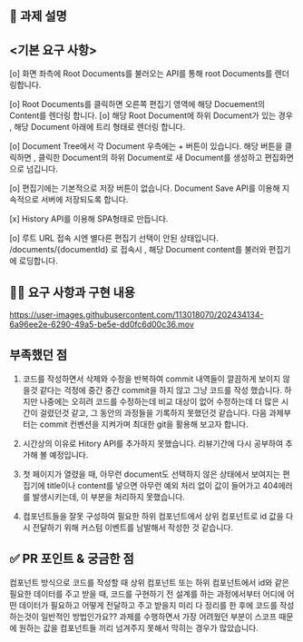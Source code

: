 ## 📌 과제 설명
## <기본 요구 사항>
 
[o] 화면 좌측에 Root Documents를 불러오는 API를 통해 root Documents를 렌더링합니다.

[o] Root Documents를 클릭하면 오른쪽 편집기 영역에 해당 Docuement의 Content를 렌더링 합니다.
[o] 해당 Root Document에 하위 Document가 있는 경우 , 해당 Document 아래에 트리 형태로 렌더링 합니다.

[o] Document Tree에서 각 Document 우측에는 + 버튼이 있습니다. 해당 버튼을 클릭하면 , 클릭한 Document의 하위 Document로 새
Document를 생성하고 편집화면으로 넘깁니다.

[o] 편집기에는 기본적으로 저장 버튼이 없습니다. Document Save API를 이용해 지속적으로 서버에 저장되도록 합니다.

[x] History API를 이용해 SPA형태로 만듭니다.

[o] 루트 URL 접속 시엔 별다른 편집기 선택이 안된 상태입니다. /documents/{documentId} 로 접속시 , 해당 Document content를 불러와 편집기에 로딩합니다.


## 👩‍💻 요구 사항과 구현 내용


https://user-images.githubusercontent.com/113018070/202434134-6a96ee2e-6290-49a5-be5e-dd0fc6d00c36.mov


## 부족했던 점
1. 코드를 작성하면서 삭제와 수정을 반복하여 commit 내역들이 깔끔하게 보이지 않을것 같다는 걱정에 중간 중간 commit을
하지 않고 그냥 코드를 작성 했습니다. 하지만 나중에는 오히려 코드를 수정하는데 비교 대상이 없어 수정하는데 더 많은 시간이 걸렸던것 같고,
그 동안의 과정들을 기록하지 못했던것 같습니다. 다음 과제부터는 commit 컨벤션을 지켜가며 최대한 git을 활용해 보고자 합니다.

2. 시간상의 이유로 Hitory API를 추가하지 못했습니다. 리뷰기간에 다시 공부하여 추가해 볼 예정입니다.

3. 첫 페이지가 열렸을 때, 아무런 document도 선택하지 않은 상태에서 보여지는 편집기에 title이나 content를 넣으면 아무런 예외 처리 없이 값이 들어가고 404에러를 발생시키는데, 이 부분을 처리하지 못했습니다.

4. 컴포넌트들을 잘못 구성하여 필요한 하위 컴포넌트에서 상위 컴포넌트로 id 값을 다시 전달하기 위해 커스텀 이벤트를 남발해서 작성한 것 같습니다.

## ✅ PR 포인트 & 궁금한 점
컴포넌트 방식으로 코드를 작성할 때 상위 컴포넌트 또는 하위 컴포넌트에서 id와 같은 필요한 데이터를 주고 받을 때, 코드를 구현하기 전 설계를 하는 과정에서부터 어디에 어떤 데이터가 필요하고 어떻게 전달하고 주고 받을지 미리 다 정리를 한 후에 코드를 작성하는것이 일반적인 방법인가요?? 과제를 수행하면서 가장 어려웠던 부분이 스코프 때문에 원하는 값을 컴포넌트들 끼리 넘겨주지 못해서 막히는 경우가 많았습니다.
